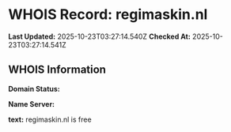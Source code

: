 # WHOIS Record: regimaskin.nl

**Last Updated:** 2025-10-23T03:27:14.540Z
**Checked At:** 2025-10-23T03:27:14.541Z

## WHOIS Information

**Domain Status:** 

**Name Server:** 

**text:** regimaskin.nl is free

